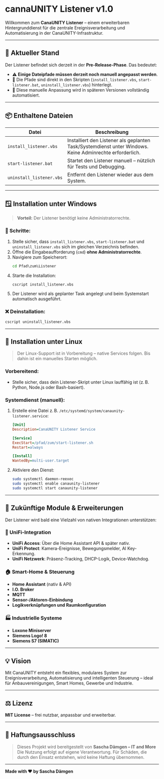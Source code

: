 # cannaUNITY Listener v1.0

Willkommen zum **CanaUNITY Listener** – einem erweiterbaren Hintergrunddienst für die zentrale Ereignisverarbeitung und Automatisierung in der CanaUNITY-Infrastruktur.

---

## 🔧 Aktueller Stand

Der Listener befindet sich derzeit in der **Pre-Release-Phase**. Das bedeutet:

- ⚠️ **Einige Dateipfade müssen derzeit noch manuell angepasst werden**.
- 📁 Die Pfade sind direkt in den Skripten (`install_listener.vbs`, `start-listener.bat`, `uninstall_listener.vbs`) hinterlegt.
- 🔧 Diese manuelle Anpassung wird in späteren Versionen vollständig automatisiert.

---

## 📦 Enthaltene Dateien

| Datei                   | Beschreibung |
|------------------------|--------------|
| `install_listener.vbs` | Installiert den Listener als geplanten Task/Systemdienst unter Windows. Keine Adminrechte erforderlich. |
| `start-listener.bat`   | Startet den Listener manuell – nützlich für Tests und Debugging. |
| `uninstall_listener.vbs` | Entfernt den Listener wieder aus dem System. |

---

## 🪟 Installation unter Windows

> **Vorteil:** Der Listener benötigt keine Administratorrechte.

### 🧭 Schritte:

1. Stelle sicher, dass `install_listener.vbs`, `start-listener.bat` und `uninstall_listener.vbs` sich im gleichen Verzeichnis befinden.
2. Öffne die Eingabeaufforderung (`cmd`) **ohne Administratorrechte**.
3. Navigiere zum Speicherort:
   ```cmd
   cd Pfad\zum\Listener
   ```
4. Starte die Installation:
   ```cmd
   cscript install_listener.vbs
   ```
5. Der Listener wird als geplanter Task angelegt und beim Systemstart automatisch ausgeführt.

### ❌ Deinstallation:
```cmd
cscript uninstall_listener.vbs
```

---

## 🐧 Installation unter Linux

> Der Linux-Support ist in Vorbereitung – native Services folgen. Bis dahin ist ein manuelles Starten möglich.

### Vorbereitend:
- Stelle sicher, dass dein Listener-Skript unter Linux lauffähig ist (z. B. Python, Node.js oder Bash-basiert).

### Systemdienst (manuell):
1. Erstelle eine Datei z. B. `/etc/systemd/system/canaunity-listener.service`:
   ```ini
   [Unit]
   Description=CanaUNITY Listener Service

   [Service]
   ExecStart=/pfad/zum/start-listener.sh
   Restart=always

   [Install]
   WantedBy=multi-user.target
   ```

2. Aktiviere den Dienst:
   ```bash
   sudo systemctl daemon-reexec
   sudo systemctl enable canaunity-listener
   sudo systemctl start canaunity-listener
   ```

---

## 🧩 Zukünftige Module & Erweiterungen

Der Listener wird bald eine Vielzahl von nativen Integrationen unterstützen:

### 🔐 UniFi-Integration
- **UniFi Access**: Über die Home Assistant API & später nativ.
- **UniFi Protect**: Kamera-Ereignisse, Bewegungsmelder, AI Key-Erkennung.
- **UniFi Netzwerk**: Präsenz-Tracking, DHCP-Logik, Device-Watchdog.

### 🏠 Smart-Home & Steuerung
- **Home Assistant** (nativ & API)
- **I.O. Broker**
- **MQTT**
- **Sensor-/Aktoren-Einbindung**
- **Logikverknüpfungen und Raumkonfiguration**

### 🏭 Industrielle Systeme
- **Loxone Miniserver**
- **Siemens Logo! 8**
- **Siemens S7 (SIMATIC)**

---

## 💡 Vision

Mit CanaUNITY entsteht ein flexibles, modulares System zur Ereignisverarbeitung, Automatisierung und intelligenten Steuerung – ideal für Anbauvereinigungen, Smart Homes, Gewerbe und Industrie.

---

## ⚖️ Lizenz

**MIT License** – frei nutzbar, anpassbar und erweiterbar.

---

## 📜 Haftungsausschluss

> Dieses Projekt wird bereitgestellt von **Sascha Dämgen – IT and More**  
> Die Nutzung erfolgt auf eigene Verantwortung. Für Schäden, die durch den Einsatz entstehen, wird keine Haftung übernommen.

---

**Made with ❤️ by Sascha Dämgen**
